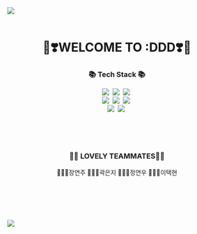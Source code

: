 <img src="https://capsule-render.vercel.app/api?type=wave&color=gradient&height=300&section=header&text=Diverse%20Different%20Display&fontSize=60" />
<br>
<br>

<h1 align="center"> 🎀❣️WELCOME TO :DDD❣️🎀 </h1>

<h3 align="center">📚 Tech Stack 📚</h3>
<p align="center">
   <img src="https://img.shields.io/badge/JavaScript-F7DF1E?style=flat&logo=JavaScript&logoColor=white"></a>&nbsp 
  <img src="https://img.shields.io/badge/Python-3776AB?style=flat&logo=Python&logoColor=white"></a>&nbsp
  <img src="https://img.shields.io/badge/react-61DAFB?style=flat&logo=react&logoColor=white"></a>&nbsp
  <br>
  <img src="https://img.shields.io/badge/Spring-6DB33F?style=flat&logo=Spring&logoColor=white"></a>&nbsp
  <img src="https://img.shields.io/badge/SpringBoot-6DB33F?style=flat&logo=SpringBoot&logoColor=white"></a>&nbsp 
  <img src="https://img.shields.io/badge/Node.js-339933?style=flat&logo=Node.js&logoColor=white"></a>&nbsp
  <br>
    <img src="https://img.shields.io/badge/Oracle-F80000?style=flat&logo=Oracle&logoColor=white"></a>&nbsp 
  <img src="https://img.shields.io/badge/Gradle-02303A?style=flat&logo=Gradle&logoColor=white"></a>&nbsp 

</p>
<br>
<br>
<br>

<h3 align="center">🌼🌼 LOVELY TEAMMATES🌼🌼 </h3>
<p align="center">
  👩🏼‍💻장연주
  👩🏼‍💻곽은지
  👩🏼‍💻정연우
  🧑🏻‍💻이택현
  </p>
 <br>
 <br>
 <br>
 <br>
 <br>
<img src="https://capsule-render.vercel.app/api?type=wave&color=gradient&height=300&section=footer&fontSize=60" />
